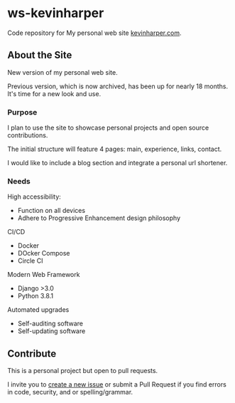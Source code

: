 # ws-kevinharper
Code repository for My personal web site [kevinharper.com](https://kevinharper.com/).

## About the Site
New version of my personal web site.

Previous version, which is now archived, has been up for nearly 18 months. It's time for a new look and use.

### Purpose
I plan to use the site to showcase personal projects and open source contributions.

The initial structure will feature 4 pages: main, experience, links, contact.

I would like to include a blog section and integrate a personal url shortener.

### Needs
High accessibility:
* Function on all devices
* Adhere to Progressive Enhancement design philosophy

CI/CD
* Docker
* DOcker Compose
* Circle CI

Modern Web Framework
* Django >3.0
* Python 3.8.1

Automated upgrades
* Self-auditing software
* Self-updating software

## Contribute
This is a personal project but open to pull requests.

I invite you to [create a new issue](https://github.com/khdc-me/ws-kevinharper/issues) or submit a Pull Request if you find errors in code, security, and or spelling/grammar.